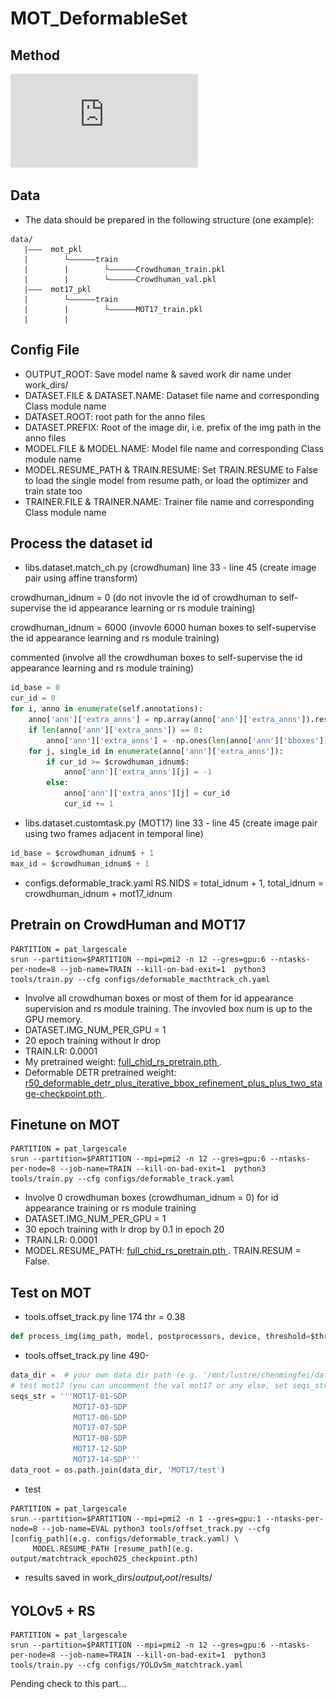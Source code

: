 # MOT_DeformableSet

## Method
![image](https://github.com/yoyomimi/MOT_DeformableSet/blob/large/mainv3.pdf)

## Data
- The data should be prepared in the following structure (one example):
```
data/
   |———  mot_pkl
   |        └——————train
   |        |        └——————Crowdhuman_train.pkl
   |        |        └——————Crowdhuman_val.pkl
   |———  mot17_pkl
   |        └——————train
   |        |        └——————MOT17_train.pkl
   |        |

```

## Config File
- OUTPUT_ROOT: Save model name & saved work dir name under work_dirs/
- DATASET.FILE & DATASET.NAME: Dataset file name and corresponding Class module name
- DATASET.ROOT: root path for the anno files
- DATASET.PREFIX: Root of the image dir, i.e. prefix of the img path in the anno files
- MODEL.FILE & MODEL.NAME: Model file name and corresponding Class module name
- MODEL.RESUME_PATH & TRAIN.RESUME: Set TRAIN.RESUME to False to load the single model from resume path, or load the optimizer and train state too
- TRAINER.FILE & TRAINER.NAME: Trainer file name and corresponding Class module name


## Process the dataset id
- libs.dataset.match_ch.py (crowdhuman) line 33 - line 45 (create image pair using affine transform)

crowdhuman_idnum = 0 (do not invovle the id of crowdhuman  to self-supervise the id appearance learning or rs module training)

crowdhuman_idnum = 6000 (invovle 6000 human boxes to self-supervise the id appearance learning and rs module training)

commented (involve all the crowdhuman boxes to self-supervise the id appearance learning and rs module training)

```python
id_base = 0
cur_id = 0
for i, anno in enumerate(self.annotations):
    anno['ann']['extra_anns'] = np.array(anno['ann']['extra_anns']).reshape(-1, )
    if len(anno['ann']['extra_anns']) == 0:
        anno['ann']['extra_anns'] = -np.ones(len(anno['ann']['bboxes'])).reshape(-1, )
    for j, single_id in enumerate(anno['ann']['extra_anns']):
        if cur_id >= $crowdhuman_idnum$:
            anno['ann']['extra_anns'][j] = -1
        else:
            anno['ann']['extra_anns'][j] = cur_id
            cur_id += 1
 ```
 
 - libs.dataset.customtask.py (MOT17) line 33 - line 45 (create image pair using two frames adjacent in temporal line)
 ```python
id_base = $crowdhuman_idnum$ + 1
max_id = $crowdhuman_idnum$ + 1
 ```
 
 - configs.deformable_track.yaml RS.NIDS = total_idnum + 1, total_idnum = crowdhuman_idnum + mot17_idnum
 
 
## Pretrain on CrowdHuman and MOT17
```shell
PARTITION = pat_largescale
srun --partition=$PARTITION --mpi=pmi2 -n 12 --gres=gpu:6 --ntasks-per-node=8 --job-name=TRAIN --kill-on-bad-exit=1  python3 tools/train.py --cfg configs/deformable_macthtrack_ch.yaml
```
- Involve all crowdhuman boxes or most of them for id appearance supervision and rs module training. The invovled box num is up to the GPU memory.
- DATASET.IMG_NUM_PER_GPU = 1
- 20 epoch training without lr drop
- TRAIN.LR: 0.0001
- My pretrained weight: [ full_chid_rs_pretrain.pth ](https://drive.google.com/file/d/1J6Jkw0Gx1pAviQlobLb9pV4BTpVfrI9J/view?usp=sharing  " full_chid_rs_pretrain.pth ").
- Deformable DETR pretrained weight: [ r50_deformable_detr_plus_iterative_bbox_refinement_plus_plus_two_stage-checkpoint.pth ](https://drive.google.com/file/d/1MJkFL5xEWA7F5YLph0fQ2rwmhaFs_HeW/view?usp=sharing  " r50_deformable_detr_plus_iterative_bbox_refinement_plus_plus_two_stage-checkpoint.pth ").

## Finetune on MOT
```shell
PARTITION = pat_largescale
srun --partition=$PARTITION --mpi=pmi2 -n 12 --gres=gpu:6 --ntasks-per-node=8 --job-name=TRAIN --kill-on-bad-exit=1  python3 tools/train.py --cfg configs/deformable_track.yaml
```
- Involve 0 crowdhuman boxes (crowdhuman_idnum = 0) for id appearance training or rs module training
- DATASET.IMG_NUM_PER_GPU = 1
- 30 epoch training with lr drop by 0.1 in epoch 20
- TRAIN.LR: 0.0001
- MODEL.RESUME_PATH: [ full_chid_rs_pretrain.pth ](https://drive.google.com/file/d/1J6Jkw0Gx1pAviQlobLb9pV4BTpVfrI9J/view?usp=sharing  " full_chid_rs_pretrain.pth "). TRAIN.RESUM = False.

## Test on MOT
- tools.offset_track.py line 174
thr = 0.38
```python
def process_img(img_path, model, postprocessors, device, threshold=$thr$, references=None):
```
- tools.offset_track.py line 490-
```python
data_dir =  # your own data dir path (e.g. '/mnt/lustre/chenmingfei/data/MOT_data/')
# test mot17 (you can uncomment the val mot17 or any else, set seqs_str and data_root correspondingly)
seqs_str = '''MOT17-01-SDP
              MOT17-03-SDP
              MOT17-06-SDP
              MOT17-07-SDP
              MOT17-08-SDP
              MOT17-12-SDP
              MOT17-14-SDP'''
data_root = os.path.join(data_dir, 'MOT17/test')
```

- test 
```shell
PARTITION = pat_largescale
srun --partition=$PARTITION --mpi=pmi2 -n 1 --gres=gpu:1 --ntasks-per-node=8 --job-name=EVAL python3 tools/offset_track.py --cfg [config_path](e.g. configs/deformable_track.yaml) \
     MODEL.RESUME_PATH [resume_path](e.g. output/matchtrack_epoch025_checkpoint.pth)
```

- results saved in work_dirs/$output_root$/results/

## YOLOv5 + RS
```shell
PARTITION = pat_largescale
srun --partition=$PARTITION --mpi=pmi2 -n 12 --gres=gpu:6 --ntasks-per-node=8 --job-name=TRAIN --kill-on-bad-exit=1  python3 tools/train.py --cfg configs/YOLOv5m_matchtrack.yaml
```
Pending check to this part...
